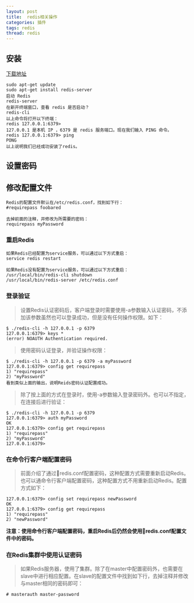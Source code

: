 ```yaml
---
layout: post
title:  redis相关操作
categories: 插件
tags: redis
thread: redis
---
```


## 安装
[下载地址](http://download.redis.io/releases/)
```
sudo apt-get update
sudo apt-get install redis-server
启动 Redis
redis-server
在新开终端窗口，查看 redis 是否启动？
redis-cli
以上命令将打开以下终端：
redis 127.0.0.1:6379>
127.0.0.1 是本机 IP ，6379 是 redis 服务端口。现在我们输入 PING 命令。
redis 127.0.0.1:6379> ping
PONG
以上说明我们已经成功安装了redis。
```
## 设置密码
## 修改配置文件
```
Redis的配置文件默认在/etc/redis.conf，找到如下行：
#requirepass foobared

去掉前面的注释，并修改为所需要的密码：
requirepass myPassword
```
### 重启Redis
```
如果Redis已经配置为service服务，可以通过以下方式重启：
service redis restart

如果Redis没有配置为service服务，可以通过以下方式重启：
/usr/local/bin/redis-cli shutdown
/usr/local/bin/redis-server /etc/redis.conf
```
### 登录验证

> 设置Redis认证密码后，客户端登录时需要使用-a参数输入认证密码，不添加该参数虽然也可以登录成功，但是没有任何操作权限。如下：
```
$ ./redis-cli -h 127.0.0.1 -p 6379
127.0.0.1:6379> keys *
(error) NOAUTH Authentication required.
```
> 使用密码认证登录，并验证操作权限：
```
$ ./redis-cli -h 127.0.0.1 -p 6379 -a myPassword
127.0.0.1:6379> config get requirepass
1) "requirepass"
2) "myPassword"
看到类似上面的输出，说明Reids密码认证配置成功。
```
> 除了按上面的方式在登录时，使用-a参数输入登录密码外。也可以不指定，在连接后进行验证：
```
$ ./redis-cli -h 127.0.0.1 -p 6379
127.0.0.1:6379> auth myPassword
OK
127.0.0.1:6379> config get requirepass
1) "requirepass"
2) "myPassword"
127.0.0.1:6379>
```
### 在命令行客户端配置密码
> 前面介绍了通过redis.conf配置密码，这种配置方式需要重新启动Redis。也可以通命令行客户端配置密码，这种配置方式不用重新启动Redis。配置方式如下：
```
127.0.0.1:6379> config set requirepass newPassword
OK
127.0.0.1:6379> config get requirepass
1) "requirepass"
2) "newPassword"
```
**注意：使用命令行客户端配置密码，重启Redis后仍然会使用redis.conf配置文件中的密码。**

### 在Redis集群中使用认证密码

> 如果Redis服务器，使用了集群。除了在master中配置密码外，也需要在slave中进行相应配置。在slave的配置文件中找到如下行，去掉注释并修改与master相同的密码即可：
```
# masterauth master-password
```
